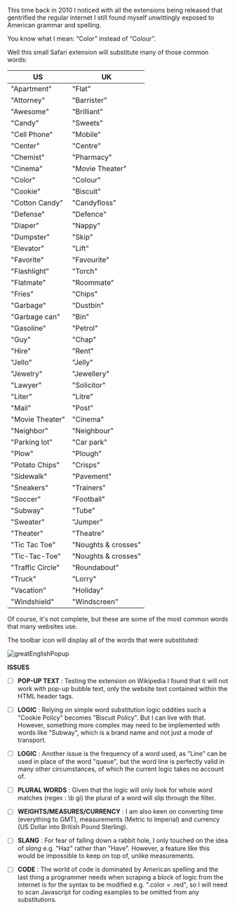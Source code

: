 This time back in 2010 I noticed with all the extensions being released that gentrified the regular internet I still found myself unwittingly exposed to American grammar and spelling.

You know what I mean: “Color” instead of “Colour”.

Well this small Safari extension will substitute many of those common words:

| US              | UK                   |
| ----------------|----------------------|
| "Apartment"     | "Flat"
| "Attorney"      | "Barrister"
| "Awesome"       | "Brilliant"
| "Candy"         | "Sweets"
| "Cell Phone"    | "Mobile"
| "Center"        | "Centre"
| "Chemist"       | "Pharmacy"       
| "Cinema"        | "Movie Theater"
| "Color"         | "Colour"
| "Cookie"        | "Biscuit"        
| "Cotton Candy"  | "Candyfloss"
| "Defense"       | "Defence"
| "Diaper"        | "Nappy"
| "Dumpster"      | "Skip"
| "Elevator"      | "Lift"           
| "Favorite"      | "Favourite"
| "Flashlight"    | "Torch"
| "Flatmate"      | "Roommate"
| "Fries"         | "Chips"
| "Garbage"       | "Dustbin"
| "Garbage can"   | "Bin"            
| "Gasoline"      | "Petrol"
| "Guy"           | "Chap"           
| "Hire"          | "Rent"
| "Jello"         | "Jelly"
| "Jewelry"       | "Jewellery"
| "Lawyer"        | "Solicitor"
| "Liter"         | "Litre"
| "Mail"          | "Post"
| "Movie Theater" | "Cinema"
| "Neighbor"      | "Neighbour"
| "Parking lot"   | "Car park"
| "Plow"          | "Plough"
| "Potato Chips"  | "Crisps"
| "Sidewalk"      | "Pavement"
| "Sneakers"      | "Trainers"
| "Soccer"        | "Football"
| "Subway"        | "Tube"           
| "Sweater"       | "Jumper"
| "Theater"       | "Theatre"
| "Tic Tac Toe"   | "Noughts & crosses"
| "Tic-Tac-Toe"   | "Noughts & crosses"
| "Traffic Circle"| "Roundabout"
| "Truck"         | "Lorry"
| "Vacation"      | "Holiday"
| "Windshield"    | "Windscreen"


Of course, it's not complete, but these are some of the most common words that many websites use.

The toolbar icon will display all of the words that were substituted:

![greatEnglishPopup](https://github.com/kwolk/Great-English/assets/114968/6d063a0c-d32b-41a0-acff-903a6b13748b)


**ISSUES**
 
- [ ] **POP-UP TEXT** : Testing the extension on Wikipedia I found that it will not work with pop-up bubble text, only the website text contained within the HTML header tags.

- [ ] **LOGIC** : Relying on simple word substitution logic oddities such a "Cookie Policy" becomes "Biscuit Policy". But I can live with that. However, something more complex may need to be implemented with words like "Subway", which is a brand name and not just a mode of transport.

- [ ] **LOGIC** : Another issue is the frequency of a word used, as "Line" can be used in place of the word "queue", but the word line is perfectly valid in many other circumstances, of which the current logic takes no account of.

- [ ] **PLURAL WORDS** : Given that the logic will only look for whole word matches (regex : \\b gi) the plural of a word will slip through the filter.

- [ ] **WEIGHTS/MEASURES/CURRENCY** : I am also keen on converting time (everything to GMT), measurements (Metric to Imperial) and currency (US Dollar into British Pound Sterling).

- [ ] **SLANG** : For fear of falling down a rabbit hole, I only touched on the idea of _slang_ e.g. "Haz" rather than "Have". However, a feature like this would be impossible to keep on top of, unlike measurements.

- [ ] **CODE** : The world of code is dominated by American spelling and the last thing a programmer needs when scraping a block of logic from the internet is for the syntax to be modified e.g. ".color = .red", so I will need to scan Javascript for coding examples to be omitted from any substitutions.
